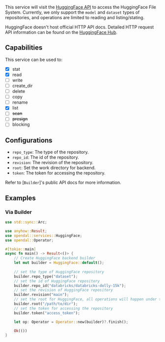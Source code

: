 This service will visit the [HuggingFace API](https://huggingface.co/docs/huggingface_hub/package_reference/hf_api) to access the HuggingFace File System.
Currently, we only support the `model` and `dataset` types of repositories, and operations are limited to reading and listing/stating.

HuggingFace doesn't host official HTTP API docs. Detailed HTTP request API information can be found on the [HuggingFace Hub](https://github.com/huggingface/huggingface_hub).

## Capabilities

This service can be used to:

- [x] stat
- [x] read
- [ ] write
- [ ] create_dir
- [ ] delete
- [ ] copy
- [ ] rename
- [x] list
- [ ] ~~scan~~
- [ ] ~~presign~~
- [ ] blocking

## Configurations

- `repo_type`: The type of the repository.
- `repo_id`: The id of the repository.
- `revision`: The revision of the repository.
- `root`: Set the work directory for backend.
- `token`: The token for accessing the repository.

Refer to [`Builder`]'s public API docs for more information.

## Examples

### Via Builder

```rust
use std::sync::Arc;

use anyhow::Result;
use opendal::services::HuggingFace;
use opendal::Operator;

#[tokio::main]
async fn main() -> Result<()> {
    // Create HuggingFace backend builder
    let mut builder = HuggingFace::default();
    
    // set the type of HuggingFace repository
    builder.repo_type("dataset");
    // set the id of HuggingFace repository
    builder.repo_id("databricks/databricks-dolly-15k");
    // set the revision of HuggingFace repository
    builder.revision("main");
    // set the root for HuggingFace, all operations will happen under this root
    builder.root("/path/to/dir");
    // set the token for accessing the repository
    builder.token("access_token");

    let op: Operator = Operator::new(builder)?.finish();

    Ok(())
}
```
